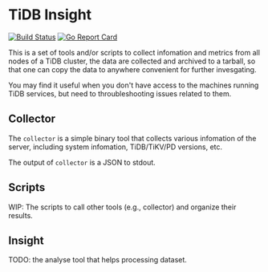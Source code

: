 # TiDB Insight

[![Build Status](https://travis-ci.org/AstroProfundis/tidb-insight.svg?branch=master)](https://travis-ci.org/AstroProfundis/tidb-insight)
[![Go Report Card](https://goreportcard.com/badge/github.com/AstroProfundis/tidb-insight)](https://goreportcard.com/report/github.com/AstroProfundis/tidb-insight)

This is a set of tools and/or scripts to collect infomation and metrics from all nodes of a TiDB cluster, the data are collected and archived to a tarball, so that one can copy the data to anywhere convenient for further invesgating.

You may find it useful when you don't have access to the machines running TiDB services, but need to throubleshooting issues related to them.

## Collector

The `collector` is a simple binary tool that collects various infomation of the server, including system infomation, TiDB/TiKV/PD versions, etc.

The output of `collector` is a JSON to stdout.

## Scripts

WIP: The scripts to call other tools (e.g., collector) and organize their results.

## Insight

TODO: the analyse tool that helps processing dataset.
